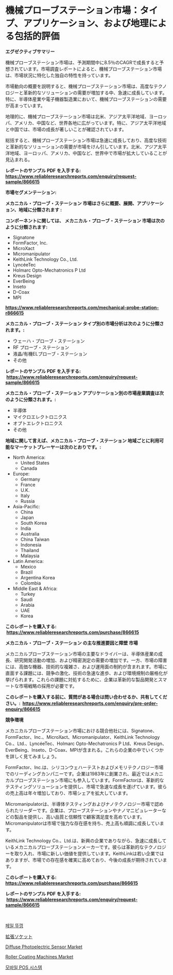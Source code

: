 <p><h1>機械プローブステーション市場：タイプ、アプリケーション、および地理による包括的評価</h1></p><p><strong>エグゼクティブサマリー</strong></p>
<p><p>機械プローブステーション市場は、予測期間中に8.5％のCAGRで成長すると予想されています。市場調査レポートによると、機械プローブステーション市場は、市場状況に特化した独自の特性を持っています。</p><p>市場動向の概要を説明すると、機械プローブステーション市場は、高度なテクノロジーと革新的なソリューションの需要が増加する中、急速に成長しています。特に、半導体産業や電子機器製造業において、機械プローブステーションの需要が高まっています。</p><p>地理的に、機械プローブステーション市場は北米、アジア太平洋地域、ヨーロッパ、アメリカ、中国など、世界各地に広がっています。特に、アジア太平洋地域と中国では、市場の成長が著しいことが確認されています。</p><p>総括すると、機械プローブステーション市場は急速に成長しており、高度な技術と革新的なソリューションの需要が市場をけん引しています。北米、アジア太平洋地域、ヨーロッパ、アメリカ、中国など、世界中で市場が拡大していることが見込まれる。</p></p>
<p><strong>レポートのサンプル PDF を入手する: <a href="https://www.reliableresearchreports.com/enquiry/request-sample/866615">https://www.reliableresearchreports.com/enquiry/request-sample/866615</a></strong></p>
<p><strong>市場セグメンテーション:</strong></p>
<p><strong> メカニカル・プローブ・ステーション 市場はさらに概要、展開、アプリケーション、地域に分類されます :</strong></p>
<p><strong>コンポーネントに関しては、 メカニカル・プローブ・ステーション 市場は次のように分類されます: &nbsp;</strong></p>
<p><ul><li>Signatone</li><li>FormFactor, Inc.</li><li>MicroXact</li><li>Micromanipulator</li><li>KeithLink Technology Co., Ltd.</li><li>LyncéeTec</li><li>Holmarc Opto-Mechatronics P Ltd</li><li>Kreus Design</li><li>EverBeing</li><li>Inseto</li><li>D-Coax</li><li>MPI</li></ul></p>
<p><strong><a href="https://www.reliableresearchreports.com/mechanical-probe-station-r866615">https://www.reliableresearchreports.com/mechanical-probe-station-r866615</a></strong></p>
<p><strong> メカニカル・プローブ・ステーション タイプ別の市場分析は次のように分類されます。:</strong></p>
<p><ul><li>ウェーハ・プローブ・ステーション</li><li>RF プローブ・ステーション</li><li>液晶/有機ELプローブ・ステーション</li><li>その他</li></ul></p>
<p><strong>レポートのサンプル PDF を入手する: &nbsp;<a href="https://www.reliableresearchreports.com/enquiry/request-sample/866615">https://www.reliableresearchreports.com/enquiry/request-sample/866615</a></strong></p>
<p><strong> メカニカル・プローブ・ステーション アプリケーション別の市場産業調査は次のように分類されます。:</strong></p>
<p><ul><li>半導体</li><li>マイクロエレクトロニクス</li><li>オプトエレクトロニクス</li><li>その他</li></ul></p>
<p><strong>地域に関して言えば、メカニカル・プローブ・ステーション 地域ごとに利用可能なマーケットプレーヤーは次のとおりです。:</strong></p>
<p><ul>
    <li>
        North America:
        <ul>
            <li>United States</li>
            <li>Canada</li>
        </ul>
    </li>
    <li>
        Europe:
        <ul>
            <li>Germany</li>
            <li>France</li>
            <li>U.K.</li>
            <li>Italy</li>
            <li>Russia</li>
        </ul>
    </li>
    <li>
        Asia-Pacific:
        <ul>
            <li>China</li>
            <li>Japan</li>
            <li>South Korea</li>
            <li>India</li>
            <li>Australia</li>
            <li>China Taiwan</li>
            <li>Indonesia</li>
            <li>Thailand</li>
            <li>Malaysia</li>
        </ul>
    </li>
    <li>
        Latin America:
        <ul>
            <li>Mexico</li>
            <li>Brazil</li>
            <li>Argentina Korea</li>
            <li>Colombia</li>
        </ul>
    </li>
    <li>
        Middle East & Africa:
        <ul>
            <li>Turkey</li>
            <li>Saudi</li>
            <li>Arabia</li>
            <li>UAE</li>
            <li>Korea</li>
        </ul>
    </li>
    </ul></p>
<p><strong>このレポートを購入する: &nbsp;<a href="https://www.reliableresearchreports.com/purchase/866615">https://www.reliableresearchreports.com/purchase/866615</a></strong></p>
<p><strong>メカニカル・プローブ・ステーション の主な推進要因と障壁 市場</strong></p>
<p><p>メカニカルプローブステーション市場の主要なドライバーは、半導体産業の成長、研究開発活動の増加、および精密測定の需要の増加です。一方、市場の障害には、高価な機器、技術的な複雑さ、および運用面の制約が含まれます。市場に直面する課題には、競争の激化、技術の急速な進歩、および環境規制の厳格化が挙げられます。これらの課題に対処するために、企業は革新的な製品開発とスマートな市場戦略の採用が必要です。</p></p>
<p><strong>このレポートを購入する前に、質問がある場合は問い合わせるか、共有してください。:&nbsp; <a href="https://www.reliableresearchreports.com/enquiry/pre-order-enquiry/866615">https://www.reliableresearchreports.com/enquiry/pre-order-enquiry/866615</a></strong></p>
<p><strong>競争環境</strong></p>
<p><p>メカニカルプローブステーション市場における競合他社には、Signatone、FormFactor、Inc.、MicroXact、Micromanipulator、KeithLink Technology Co.、Ltd.、LyncéeTec、Holmarc Opto-Mechatronics P Ltd、Kreus Design、EverBeing、Inseto、D-Coax、MPIが含まれる。これらの企業の中でいくつかを詳しく見てみましょう。</p><p>FormFactor、Inc.は、シリコンウェハーテストおよびメモリテクノロジー市場でのリーディングカンパニーです。企業は1983年に創業され、最近ではメカニカルプローブステーション市場にも参入しています。FormFactorは、革新的なテスティングソリューションを提供し、市場で急速な成長を遂げています。彼らの売上高は年々増加しており、市場シェアを拡大しています。</p><p>Micromanipulatorは、半導体テスティングおよびナノテクノロジー市場で認められたリーダーです。企業は、プローブステーションやナノマニピュレーターなどの製品を提供し、高い品質と信頼性で顧客満足度を高めています。Micromanipulatorは市場で強力な存在感を持ち、売上高も順調に成長しています。</p><p>KeithLink Technology Co.、Ltd.は、新興の企業でありながら、急速に成長しているメカニカルプローブステーションメーカーです。彼らは革新的なテクノロジーを取り入れ、市場に新しい価値を提供しています。KeithLinkは若い企業ではありますが、市場での存在感を確実に高めており、今後の成長が期待されています。</p></p>
<p><strong>このレポートを購入する: &nbsp; <a href="https://www.reliableresearchreports.com/purchase/866615">https://www.reliableresearchreports.com/purchase/866615</a></strong></p>
<p><strong>レポートのサンプル PDF を入手する: &nbsp;<a href="https://www.reliableresearchreports.com/enquiry/request-sample/866615">https://www.reliableresearchreports.com/enquiry/request-sample/866615</a></strong><strong></strong></p>
<p>&nbsp;</p>
<p><p><a href="https://github.com/fernandotryO5lson96765/Market-Research-Report-List-1/blob/main/559168430632.md">페일 뚜껑</a></p><p><a href="https://github.com/EmoryYundt1935/Market-Research-Report-List-1/blob/main/114446533292.md">拡張ソケット</a></p><p><a href="https://github.com/timeliteaut/Market-Research-Report-List-2/blob/main/diffuse-photoelectric-sensor-market.md">Diffuse Photoelectric Sensor Market</a></p><p><a href="https://github.com/seekum/Market-Research-Report-List-2/blob/main/roller-coating-machines-market.md">Roller Coating Machines Market</a></p><p><a href="https://medium.com/@dougschmidt26/%EB%AA%A8%EB%B0%94%EC%9D%BC-%ED%8F%AC%EC%9D%B8%ED%8A%B8-%EC%98%A4%EB%B8%8C-%EC%84%B8%EC%9D%BC-%EC%8B%9C%EC%8A%A4%ED%85%9C-%EC%8B%9C%EC%9E%A5-%EB%B3%B4%EA%B3%A0%EC%84%9C%EB%8A%94-%EC%9D%B4-%EC%8B%9C%EC%9E%A5%EC%9D%98-%EC%B5%9C%EC%8B%A0-%ED%8A%B8%EB%A0%8C%EB%93%9C%EC%99%80-%EC%84%B1%EC%9E%A5-%EA%B8%B0%ED%9A%8C%EB%A5%BC-%EA%B3%B5%EA%B0%9C%ED%95%A9%EB%8B%88%EB%8B%A4-c4b09f39b9cf">모바일 POS 시스템</a></p></p>